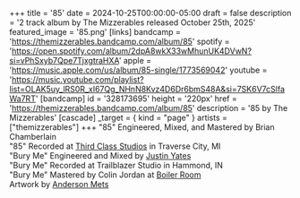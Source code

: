 +++
title = '85'
date = 2024-10-25T00:00:00-05:00
draft = false
description = '2 track album by The Mizzerables released October 25th, 2025'
featured_image = '85.png'
[links]
    bandcamp = 'https://themizzerables.bandcamp.com/album/85'
    spotify = 'https://open.spotify.com/album/2dpA8wkX33wMhunUK4DVwN?si=vPhSxyb7Qpe7TjxgtraHXA'
    apple = 'https://music.apple.com/us/album/85-single/1773569042'
    youtube = 'https://music.youtube.com/playlist?list=OLAK5uy_lRS0R_xI67Qg_NHnN8Kvz4D6Dr6bmS48A&si=7SK6V7cSlfaWa7RT'
[bandcamp]
id = '328173695'
height = '220px'
href = 'https://themizzerables.bandcamp.com/album/85'
description = '85 by The Mizzerables'
[cascade]
_target = { kind = "page" }
artists = ["themizzerables"]
+++
"85" Engineered, Mixed, and Mastered by Brian Chamberlain  
"85" Recorded at [Third Class Studios](https://thirdclassstudios.com) in Traverse City, MI  
"Bury Me" Engineered and Mixed by [Justin Yates](https://justinleeyates.com/info/)  
"Bury Me" Recorded at Trailblazer Studio in Hammond, IN  
"Bury Me" Mastered by Colin Jordan at [Boiler Room](https://www.brmastering.com)  
Artwork by [Anderson Mets](https://capsulalab.46graus.com)
